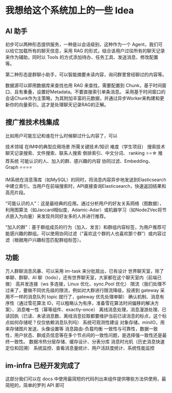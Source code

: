 # 我想给这个系统加上的一些 Idea

## AI 助手

初步可以两种形态提供服务，一种是以会话级别，这种作为一个 Agent，我们可以给它加载所有的聊天信息，采用 RAG 的形式，结合该用户过往所有的聊天记录来作为辅助，同时以 Tools 的方式添加待办、任务工具、发送消息、修改配置等。

第二种形态是群聊小助手，可以智能摘要未读内容，询问群里曾经聊过的内容等。

数据源可以即用数据库来查找也用 RAG 来查找，需要配置到 Chunk，基于时间窗口、且有重叠，设置好Metadata。不要直接索引单条消息。 采用基于时间窗口的会话Chunk作为主策略，为其附加丰富的元数据，并通过异步Worker来构建和更新你的向量索引。这才是处理聊天记录RAG的正解。

## 搜广推技术栈集成

比如用户可能忘记和谁在什么时候聊过什么内容了，可以

技术领域	在IM中的典型应用场景	所需关键技术/知识	难度（学生项目）
搜索技术	聊天记录搜索、文件搜索、联系人搜索	倒排索引、中文分词、 ranking	⭐⭐☆
推荐系统	可能认识的人、加入的群、感兴趣的内容	协同过滤、Embedding、 Graph	⭐⭐⭐⭐

IM系统在消息落库（如MySQL）的同时，将消息内容异步地发送到Elasticsearch中建立索引。当用户在前端搜索时，API直接查询Elasticsearch，快速返回结果和高亮片段。

“可能认识的人”：这是最经典的应用。通过分析用户的好友关系网络（图数据），利用图算法（如Jaccard相似度、Adamic-Adar）或机器学习（如Node2Vec将节点嵌入为向量）来发现共同好友多的人并进行推荐。

“加入的群”：基于群组成员的行为（加入、发言）和群组内容标签，为用户推荐可能感兴趣的群组。可以使用协同过滤（“喜欢这个群的人也喜欢那个群”）或内容过滤（根据用户兴趣标签匹配群组标签）。

## 功能

万人群聊消息风暴、可以采用 im-task 来分批扇出，已有设计
世界聊天室，除了单聊、群聊、AI 聊（todo），还有世界聊天室，大家都在这个聊天室内（前端已做）
高并发连接（ws 多连接，Linux 优化、sync.Pool 优化）
限流（我们处理不过来了，要做不同优先级的限流，例如对大群进行限流降级，投递到 gateway 采用不一样的消息队列 topic 就行了，gateway 优先处理单聊）
确认机制、消息有序性（通过雪花算法 ID，可以粗略认为有序，准备雪花算法时间偏移的解决方案）、消息唯一性（幂等组件、exactly-once）
离线消息处理，消息漫游处理、已读回执（已读、未读消息数、离线消息拉取都要维护当前已读消息的标点，这个标点如何存储呢？仅仅依赖消息队列吗）
系统可观测性建设
对象存储，miniIO，用来存储图片发送、头像设置等
消息路由-负载均衡
一致性与可靠性，数据一致性，用户状态、群成员信息等在多个节点间的一致性问题，是选择强一致性还是最终一致性。
数据冷热分层存储、缓存设计、分表分库
消息时光机（历史消息快速定位和回溯）
系统监控、查看消息量统计、用户活跃度统计、系统性能监控

## im-infra 已经开发完成了

这部分我们可以在 docs 中使用最简短的代码列出来组件提供哪些方法供使用，最简短的，简单的罗列 API 即可
